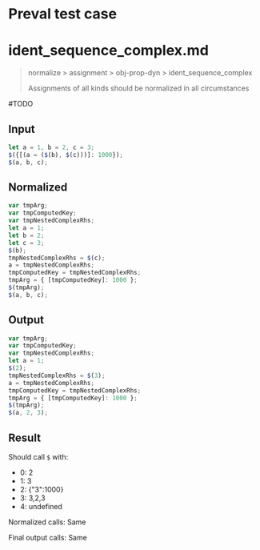 # Preval test case

# ident_sequence_complex.md

> normalize > assignment > obj-prop-dyn > ident_sequence_complex
>
> Assignments of all kinds should be normalized in all circumstances

#TODO

## Input

`````js filename=intro
let a = 1, b = 2, c = 3;
$({[(a = ($(b), $(c)))]: 1000});
$(a, b, c);
`````

## Normalized

`````js filename=intro
var tmpArg;
var tmpComputedKey;
var tmpNestedComplexRhs;
let a = 1;
let b = 2;
let c = 3;
$(b);
tmpNestedComplexRhs = $(c);
a = tmpNestedComplexRhs;
tmpComputedKey = tmpNestedComplexRhs;
tmpArg = { [tmpComputedKey]: 1000 };
$(tmpArg);
$(a, b, c);
`````

## Output

`````js filename=intro
var tmpArg;
var tmpComputedKey;
var tmpNestedComplexRhs;
let a = 1;
$(2);
tmpNestedComplexRhs = $(3);
a = tmpNestedComplexRhs;
tmpComputedKey = tmpNestedComplexRhs;
tmpArg = { [tmpComputedKey]: 1000 };
$(tmpArg);
$(a, 2, 3);
`````

## Result

Should call `$` with:
 - 0: 2
 - 1: 3
 - 2: {"3":1000}
 - 3: 3,2,3
 - 4: undefined

Normalized calls: Same

Final output calls: Same
